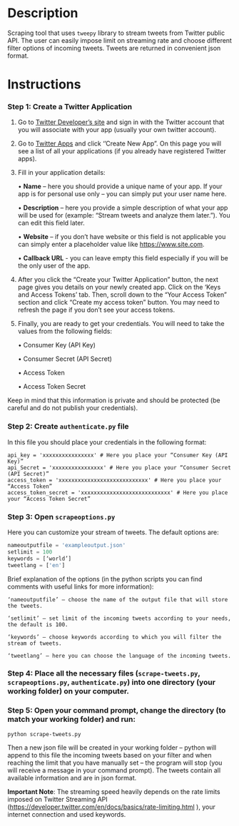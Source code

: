 # Description
Scraping tool that uses `tweepy` library to stream tweets from Twitter public API. The user can easily impose limit on streaming rate and choose different filter options of incoming tweets. Tweets are returned in convenient json format.
# Instructions
### Step 1: Create a Twitter Application
1.	Go to [Twitter Developer’s site](https://developer.twitter.com/) and sign in with the Twitter account that you will associate with your app (usually your own twitter account).
2.	Go to [Twitter Apps](https://apps.twitter.com/) and click ‘’Create New App”. On this page you will see a list of all your applications (if you already have registered Twitter apps).
3.	Fill in your application details:
	
	•	**Name** – here you should provide a unique name of your app. If your app is for personal use only – you can simply put your user name here. 
	
	•	**Description** – here you provide a simple description of what your app will be used for (example: “Stream tweets and analyze them later.”). You can edit this field later.  
	
	•	**Website** – if you don’t have website or this field is not applicable you can simply enter a placeholder value like https://www.site.com.
	
	•	**Callback URL** - you can leave empty this field especially if you will be the only user of the app.
	
4.	After you click the “Create your Twitter Application” button, the next page gives you details on your newly created app. Click on the ‘Keys and Access Tokens’ tab. Then, scroll down to the “Your Access Token” section and click “Create my access token” button. You may need to refresh the page if you don’t see your access tokens.
5.	Finally, you are ready to get your credentials. You will need to take the values from the following fields:
	
	•	Consumer Key (API Key)
	
	•	Consumer Secret (API Secret)
	
	•	Access Token
	
	•	Access Token Secret
	
Keep in mind that this information is private and should be protected (be careful and do not publish your credentials). 
### Step 2: Create `authenticate.py` file
In this file you should place your credentials in the following format:
```
api_key = 'xxxxxxxxxxxxxxxx' # Here you place your “Consumer Key (API Key)”
api_Secret = 'xxxxxxxxxxxxxxxx' # Here you place your “Consumer Secret (API Secret)”
access_token = 'xxxxxxxxxxxxxxxxxxxxxxxxxxxx' # Here you place your “Access Token”
access_token_secret = 'xxxxxxxxxxxxxxxxxxxxxxxxxxxx' # Here you place your “Access Token Secret”
```
### Step 3: Open `scrapeoptions.py` 
Here you can customize your stream of tweets. The default options are:
```python
nameoutputfile = 'exampleoutput.json'
setlimit = 100
keywords = [‘world’]
tweetlang = ['en']  
```
Brief explanation of the options (in the python scripts you can find comments with useful links for more information):
	
	‘nameoutputfile’ – choose the name of the output file that will store the tweets.
	
	‘setlimit’ – set limit of the incoming tweets according to your needs, the default is 100.
	
	‘keywords’ – choose keywords according to which you will filter the stream of tweets. 
	
	‘tweetlang’ – here you can choose the language of the incoming tweets. 
	
### Step 4: Place all the necessary files (`scrape-tweets.py`, `scrapeoptions.py`, `authenticate.py`) into one directory (your working folder) on your computer. 
### Step 5: Open your command prompt, change the directory (to match your working folder) and run:
```
python scrape-tweets.py
```
Then a new json file will be created in your working folder – python will append to this file the incoming tweets based on your filter and when reaching the limit that you have manually set – the program will stop (you will receive a message in your command prompt). 
The tweets contain all available information and are in json format. 

**Important Note**: The streaming speed heavily depends on the rate limits imposed on Twitter Streaming API (https://developer.twitter.com/en/docs/basics/rate-limiting.html ), your internet connection and used keywords.

